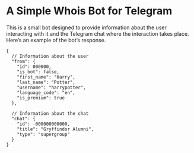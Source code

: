 # A Simple Whois Bot for Telegram

This is a small bot designed to provide information about the user interacting with it and the Telegram chat where the interaction takes place. Here’s an example of the bot’s response.

```jsonc
{
  // Information about the user
  "from": {
    "id": 000000,
    "is_bot": false,
    "first_name": "Harry",
    "last_name": "Potter",
    "username": "harrypotter",
    "language_code": "en",
    "is_premium": true
  },

  // Information about the chat
  "chat": {
    "id": -000000000000,
    "title": "Gryffindor Alumni",
    "type": "supergroup"
  }
}
```
